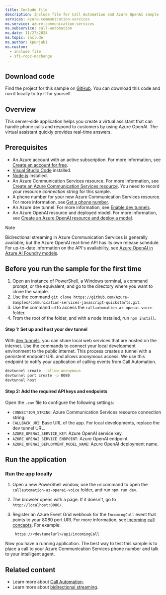 ```yaml
---
title: Include file 
description: Include file for Call Automation and Azure OpenAI sample
services: azure-communication-services
ms.service: azure-communication-services
ms.subservice: call-automation
ms.date: 11/27/2024
ms.topic: include
ms.author: kpunjabi
ms.custom:
  - include file
  - sfi-ropc-nochange
---
```


## Download code

Find the project for this sample on [GitHub](https://github.com/Azure-Samples/communication-services-javascript-quickstarts/tree/main/callautomation-az-openai-voice). You can download this code and run it locally to try it for yourself.

## Overview

This server-side application helps you create a virtual assistant that can handle phone calls and respond to customers by using Azure OpenAI. The virtual assistant quickly provides real-time answers.

## Prerequisites

- An Azure account with an active subscription. For more information, see [Create an account for free](https://azure.microsoft.com/free/).
- [Visual Studio Code](https://code.visualstudio.com/download) installed.
- [Node.js](https://nodejs.org/en/download) installed.
- An Azure Communication Services resource. For more information, see [Create an Azure Communication Services resource](../../quickstarts/create-communication-resource.md?tabs=windows&pivots=platform-azp). You need to record your resource *connection string* for this sample.
- A phone number for your new Azure Communication Services resource. For more information, see [Get a phone number](../../quickstarts/telephony/get-phone-number.md).
- An Azure dev tunnel. For more information, see [Enable dev tunnels](/azure/developer/dev-tunnels/get-started).
- An Azure OpenAI resource and deployed model. For more information, see [Create an Azure OpenAI resource and deploy a model](/azure/ai-services/openai/how-to/create-resource?pivots=web-portal).

> [!NOTE]
> Bidirectional streaming in Azure Communication Services is generally available, but the Azure OpenAI real-time API has its own release schedule. For up-to-date information on the API's availability, see [Azure OpenAI in Azure AI Foundry models](/azure/ai-services/openai/concepts/models?tabs=global-standard%2Cstandard-chat-completions#audio-models).

## Before you run the sample for the first time

1. Open an instance of PowerShell, a Windows terminal, a command prompt, or the equivalent, and go to the directory where you want to clone the sample.
1. Use the command `git clone https://github.com/Azure-Samples/communication-services-javascript-quickstarts.git`.
1. Use the command `cd` to access the `callautomation-az-openai-voice` folder.
1. From the root of the folder, and with a node installed, run `npm install`.

#### Step 1: Set up and host your dev tunnel

With [dev tunnels](/azure/developer/dev-tunnels/overview), you can share local web services that are hosted on the internet. Use the commands to connect your local development environment to the public internet. This process creates a tunnel with a persistent endpoint URL and allows anonymous access. We use this endpoint to notify your application of calling events from Call Automation.

```bash
devtunnel create --allow-anonymous
devtunnel port create -p 8080
devtunnel host
```

#### Step 2: Add the required API keys and endpoints

Open the `.env` file to configure the following settings:

- `CONNECTION_STRING`: Azure Communication Services resource connection string.
- `CALLBACK_URI`: Base URL of the app. For local developments, replace the dev tunnel URL.
- `AZURE_OPENAI_SERVICE_KEY`: Azure OpenAI service key.
- `AZURE_OPENAI_SERVICE_ENDPOINT`: Azure OpenAI endpoint.
- `AZURE_OPENAI_DEPLOYMENT_MODEL_NAME`: Azure OpenAI deployment name.

## Run the application

### Run the app locally

1. Open a new PowerShell window, use the `cd` command to open the `callautomation-az-openai-voice` folder, and run `npm run dev`.
1. The browser opens with a page. If it doesn't, go to `http://localhost:8080/`.
1. Register an Azure Event Grid webhook for the `IncomingCall` event that points to your 8080 port URI. For more information, see [Incoming call concepts](/azure/communication-services/concepts/call-automation/incoming-call-notification). For example:

   ``` code
    https://<devtunelurl>/api/incomingCall
   ```

Now you have a running application. The best way to test this sample is to place a call to your Azure Communication Services phone number and talk to your intelligent agent.

## Related content

- Learn more about [Call Automation](../../concepts/call-automation/call-automation.md).
- Learn more about [bidirectional streaming](../../concepts/call-automation/audio-streaming-concept.md).
